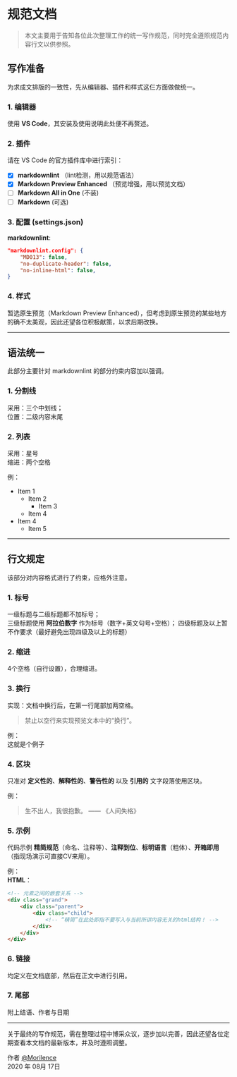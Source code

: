 # 规范文档

> 本文主要用于告知各位此次整理工作的统一写作规范，同时完全遵照规范内容行文以供参照。

## 写作准备

为求成文排版的一致性，先从编辑器、插件和样式这仨方面做做统一。

### 1. 编辑器

使用 **VS Code**，其安装及使用说明此处便不再赘述。

### 2. 插件

请在 VS Code 的官方插件库中进行索引：

* [x] **markdownlint** （lint检测，用以规范语法）
* [x] **Markdown Preview Enhanced** （预览增强，用以预览文档）
* [ ] **Markdown All in One** (不装)
* [ ] **Markdown** (可选)

### 3. 配置 (settings.json)

**markdownlint**:

```json
"markdownlint.config": {
    "MD013": false,
    "no-duplicate-header": false,
    "no-inline-html": false,
}
```

### 4. 样式

暂选原生预览（Markdown Preview Enhanced），但考虑到原生预览的某些地方的确不太美观，因此还望各位积极献策，以求后期改换。

---

## 语法统一

此部分主要针对 markdownlint 的部分约束内容加以强调。

### 1. 分割线

采用：三个中划线；  
位置：二级内容末尾

### 2. 列表

采用：星号  
缩进：两个空格

例：

* Item 1
  * Item 2
    * Item 3
  * Item 4
* Item 4
  * Item 5

---

## 行文规定

该部分对内容格式进行了约束，应格外注意。

### 1. 标号

一级标题与二级标题都不加标号；  
三级标题使用 **阿拉伯数字** 作为标号（数字+英文句号+空格）；
四级标题及以上暂不作要求（最好避免出现四级及以上的标题）

### 2. 缩进

4个空格（自行设置），合理缩进。

### 3. 换行

实现：文档中换行后，在第一行尾部加两空格。

> 禁止以空行来实现预览文本中的“换行”。

例：  
这就是个例子

### 4. 区块

只准对 **定义性的**、**解释性的**、**警告性的** 以及 **引用的** 文字段落使用区块。

例：
> 生不出人，我很抱歉。 —— 《人间失格》

### 5. 示例

代码示例 **精简规范**（命名、注释等）、**注释到位**、**标明语言**（粗体）、**开箱即用**（指现场演示可直接CV来用）。

例：  
**HTML**：

```html
<!-- 元素之间的嵌套关系 -->
<div class="grand">
    <div class="parent">
        <div class="child">
            <!-- “精简”在此处即指不要写入与当前所讲内容无关的html结构！ -->
        </div>
    </div>
</div>
```

### 6. 链接

均定义在文档底部，然后在正文中进行引用。

### 7. 尾部

附上结语、作者与日期

---

关于最终的写作规范，需在整理过程中博采众议，逐步加以完善，因此还望各位定期查看本文档的最新版本，并及时遵照调整。

作者 [@Morilence][home]  
2020 年 08月 17日

[home]: https://github.com/Morilence
